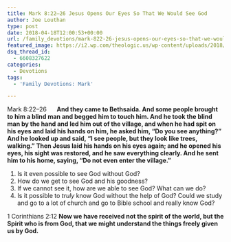 ```yaml
---
title: Mark 8:22–26 Jesus Opens Our Eyes So That We Would See God
author: Joe Louthan
type: post
date: 2018-04-18T12:00:53+00:00
url: /family_devotions/mark-822-26-jesus-opens-our-eyes-so-that-we-would-see-god/
featured_image: https://i2.wp.com/theologic.us/wp-content/uploads/2018/04/maxresdefault.jpg?resize=825%2C510
dsq_thread_id:
  - 6608327622
categories:
  - Devotions
tags:
  - 'Family Devotions: Mark'

---
```

<p class="p1">
  <span class="s1">Mark 8:22–26      <b>And they came to Bethsaida. And some people brought to him a blind man and begged him to touch him. And he took the blind man by the hand and led him out of the village, and when he had spit on his eyes and laid his hands on him, he asked him, “Do you see anything?” And he looked up and said, “I see people, but they look like trees, walking.” Then Jesus laid his hands on his eyes again; and he opened his eyes, his sight was restored, and he saw everything clearly. And he sent him to his home, saying, “Do not even enter the village.”</b> </span>
</p>

  1. Is it even possible to see God without God?
  2. How do we get to see God and his goodness?
  3. If we cannot see it, how are we able to see God? What can we do?
  4. Is it possible to _truly_ know God without the help of God? Could we study and go to a lot of church and go to Bible school and really know God?

1 Corinthians 2:12 **Now we have received not the spirit of the world, but the Spirit who is from God, that we might understand the things freely given us by God.**

&nbsp;